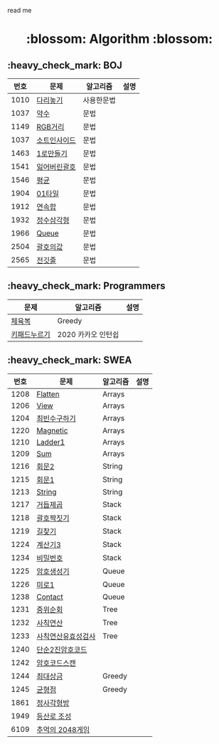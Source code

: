 read me

<div align = center>
  <h1> :blossom: Algorithm :blossom:</h1>
</div>

<h2>     :heavy_check_mark:    BOJ </h2>
  
  번호 | 문제 | 알고리즘 | 설명
  ----  | ----  | ----------| --------
  1010 | [다리놓기](BOJ/boj1010_다리놓기.java) | 사용한문법 | 
  1037   | [약수](BOJ/boj1037_약수.java)    | 문법    | 
   1149   | [RGB거리](BOJ/boj1149_RGB거리.java)    | 문법    | 
   1037   | [소트인사이드](BOJ/boj1427_sortInside.java)    | 문법    | 
   1463   | [1로만들기](BOJ/boj1463_1로만들기.java)    | 문법    | 
   1541   | [잃어버린괄호](BOJ/boj1541_잃어버린괄호.java)    | 문법    | 
   1546   | [평균](BOJ/boj1546_평균.java)    | 문법    | 
   1904   | [01타일](BOJ/boj1904_01타일.java)    | 문법    | 
   1912   | [연속합](BOJ/boj1912_연속합.java)    | 문법    | 
   1932   | [정수삼각형](BOJ/boj1932_정수삼각형.java)    | 문법    | 
   1966   | [Queue](BOJ/boj1966_Queue.java)    | 문법    |   
   2504   | [괄호의값](BOJ/boj2504_괄호의값.java)    | 문법    | 
   2565   | [전깃줄](BOJ/boj2565_전깃줄.java)    | 문법    |

<h2>     :heavy_check_mark:    Programmers </h2>
  
 문제 | 알고리즘 | 설명
 ----  | ----------| --------
 [체육복](Programmers/체육복.java)      |   Greedy       | 
 [키패드누르기](Programmers/pushthekeypad.java)      |  2020 카카오 인턴쉽         | 

        
<h2>     :heavy_check_mark:    SWEA </h2>
  
   번호 | 문제 | 알고리즘 | 설명
  ----  | ----  | ----------| --------
  1208  | [Flatten](SWEA/Arrays/Flatten.java)       |    Arrays    | 
  1206      | [View](SWEA/Arrays/View.java)      |     Arrays      | 
  1204      | [최빈수구하기](SWEA/Arrays/ModeNumber.java)     |    Arrays       | 
  1220      | [Magnetic](SWEA/Arrays/Magnetic.java)      |  Arrays         | 
  1210      | [Ladder1](SWEA/Arrays/Ladder1.java)      |   Arrays        | 
  1209      |  [Sum](SWEA/Arrays/Sum.java)     |   Arrays        | 
  1216      |  [회문2](SWEA/String/Palindrome2.java)     |    String       | 
  1215      |   [회문1](SWEA/String/Palindrome1.java)    |    String       | 
  1213      |   [String](SWEA/String/stringFind.java)    |     String      | 
  1217      |   [거듭제곱](SWEA/Stack/Repeatedsquare.java)    |  Stack         | 
  1218      |   [괄호짝짓기](SWEA/Stack/PairBracket.java)    |  Stack         |   
  1219      |   [길찾기](SWEA/Stack/FindStreet.java)    | Stack          | 
  1224      |   [계산기3](SWEA/Stack/Calculater.java)    |   Stack        |
  1234      |   [비밀번호](SWEA/Stack/Password.java)    |   Stack        |
  1225      |   [암호생성기](SWEA/Queue/Createpwd.java)    |   Queue        |
  1226      |   [미로1](SWEA/Queue/Maze1.java)    |   Queue        |
  1238      |   [Contact](SWEA/Queue/Contact.java)    |   Queue        |
  1231      |   [중위순회](SWEA/Tree/TreeInOrder.java)    |   Tree        |
  1232      |   [사칙연산](SWEA/Tree/CalculaterTree.java)    |   Tree        |
  1233      |   [사칙연산유효성검사](SWEA/Tree/CalculaterTreeVaild.java)    |   Tree        |
  1240      |   [단순2진암호코드](SWEA/Start/SecureCode.java)    |         |
  1242      |   [암호코드스캔](SWEA/Start/SecurecodeScan.java)    |           |
  1244      |   [최대상금](SWEA/Greedy/MaximumPrize.java)    |  Greedy    |
 1245      |   [균형점](SWEA/Greedy/BlancePoint.java)    |   Greedy        |  
 1861      |   [정사각형방](SWEA/Problem1/OrigSquareRoom.java)    |           |  
 1949      |   [등산로 조성](SWEA/Problem1/MakeTrackingCourse.java)    |           |  
 6109      |   [추억의 2048게임](SWEA/Problem1/LongTimeAgo2048.java)    |         |
